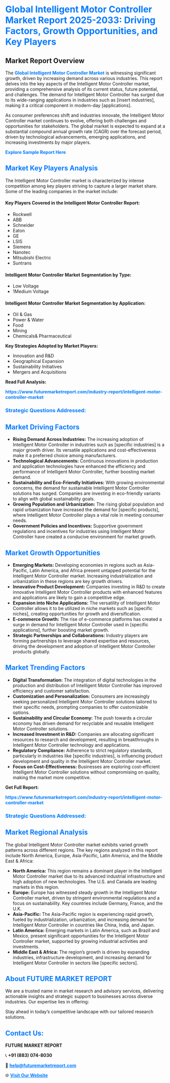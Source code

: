 <h1 style="color: #007BFF;">Global Intelligent Motor Controller Market Report 2025-2033: Driving Factors, Growth Opportunities, and Key Players</h1>

<section id="overview">
<h2>Market Report Overview</h2>
<p>The <a href="https://www.futuremarketreport.com/industry-report/intelligent-motor-controller-market" style="color: #007BFF; text-decoration: none;"><strong>Global Intelligent Motor Controller Market</strong></a> is witnessing significant growth, driven by increasing demand across various industries. This report delves into the key aspects of the Intelligent Motor Controller market, providing a comprehensive analysis of its current status, future potential, and challenges. The demand for Intelligent Motor Controller has surged due to its wide-ranging applications in industries such as [insert industries], making it a critical component in modern-day [applications].</p>
<p>As consumer preferences shift and industries innovate, the Intelligent Motor Controller market continues to evolve, offering both challenges and opportunities for stakeholders. The global market is expected to expand at a substantial compound annual growth rate (CAGR) over the forecast period, driven by technological advancements, emerging applications, and increasing investments by major players.</p>
</section>

<section id="overview">
<p><a href="https://www.futuremarketreport.com/request-sample/reportId=91496" style="color: #007BFF; text-decoration: none;"><strong>Explore Sample Report Here</strong></a></p>
</section>

<section id="key-players">
<h2 style="color: #007BFF;">Market Key Players Analysis</h2>
<p>The Intelligent Motor Controller market is characterized by intense competition among key players striving to capture a larger market share. Some of the leading companies in the market include:</p>
<h4>Key Players Covered in the Intelligent Motor Controller Report:</h4>
<ul><li>Rockwell</li><li>ABB</li><li>Schneider</li><li>Eaton</li><li>GE</li><li>LSIS</li><li>Siemens</li><li>Nanotec</li><li>Mitsubishi Electric</li><li>Suntrans</li></ul>
<h4>Intelligent Motor Controller Market Segmentation by Type:</h4>
<ul><li>Low Voltage</li><li>1Medium Voltage</li></ul>

<h4>Intelligent Motor Controller Market Segmentation by Application:</h4>
<ul><li>Oil &amp; Gas</li><li>Power &amp; Water</li><li>Food</li><li>Mining</li><li>Chemicals&amp; Pharmaceutical</li></ul>
<p><strong>Key Strategies Adopted by Market Players:</strong></p>
<ul>
<li>Innovation and R&D</li>
<li>Geographical Expansion</li>
<li>Sustainability Initiatives</li>
<li>Mergers and Acquisitions</li>
</ul>
</section>

<section>
<p><strong>Read Full Analysis: </strong></p><a href="https://www.futuremarketreport.com/industry-report/intelligent-motor-controller-market" style="color: #007BFF; text-decoration: none;"><strong>https://www.futuremarketreport.com/industry-report/intelligent-motor-controller-market</strong></a>
<h3 style="color: #007BFF;">Strategic Questions Addressed:</h3>
</section>

<section id="driving-factors">
<h2 style="color: #007BFF;">Market Driving Factors</h2>
<ul>
<li><strong>Rising Demand Across Industries:</strong> The increasing adoption of Intelligent Motor Controller in industries such as [specific industries] is a major growth driver. Its versatile applications and cost-effectiveness make it a preferred choice among manufacturers.</li>
<li><strong>Technological Advancements:</strong> Continuous innovations in production and application technologies have enhanced the efficiency and performance of Intelligent Motor Controller, further boosting market demand.</li>
<li><strong>Sustainability and Eco-Friendly Initiatives:</strong> With growing environmental concerns, the demand for sustainable Intelligent Motor Controller solutions has surged. Companies are investing in eco-friendly variants to align with global sustainability goals.</li>
<li><strong>Growing Population and Urbanization:</strong> The rising global population and rapid urbanization have increased the demand for [specific products], where Intelligent Motor Controller plays a vital role in meeting consumer needs.</li>
<li><strong>Government Policies and Incentives:</strong> Supportive government regulations and incentives for industries using Intelligent Motor Controller have created a conducive environment for market growth.</li>
</ul>
</section>

<section id="growth-opportunities">
<h2 style="color: #007BFF;">Market Growth Opportunities</h2>
<ul>
<li><strong>Emerging Markets:</strong> Developing economies in regions such as Asia-Pacific, Latin America, and Africa present untapped potential for the Intelligent Motor Controller market. Increasing industrialization and urbanization in these regions are key growth drivers.</li>
<li><strong>Innovative Product Development:</strong> Companies investing in R&D to create innovative Intelligent Motor Controller products with enhanced features and applications are likely to gain a competitive edge.</li>
<li><strong>Expansion into Niche Applications:</strong> The versatility of Intelligent Motor Controller allows it to be utilized in niche markets such as [specific niches], creating opportunities for growth and diversification.</li>
<li><strong>E-commerce Growth:</strong> The rise of e-commerce platforms has created a surge in demand for Intelligent Motor Controller used in [specific applications], further boosting market growth.</li>
<li><strong>Strategic Partnerships and Collaborations:</strong> Industry players are forming partnerships to leverage shared expertise and resources, driving the development and adoption of Intelligent Motor Controller products globally.</li>
</ul>
</section>

<section id="trending-factors">
<h2 style="color: #007BFF;">Market Trending Factors</h2>
<ul>
<li><strong>Digital Transformation:</strong> The integration of digital technologies in the production and distribution of Intelligent Motor Controller has improved efficiency and customer satisfaction.</li>
<li><strong>Customization and Personalization:</strong> Consumers are increasingly seeking personalized Intelligent Motor Controller solutions tailored to their specific needs, prompting companies to offer customizable options.</li>
<li><strong>Sustainability and Circular Economy:</strong> The push towards a circular economy has driven demand for recyclable and reusable Intelligent Motor Controller solutions.</li>
<li><strong>Increased Investment in R&D:</strong> Companies are allocating significant resources to research and development, resulting in breakthroughs in Intelligent Motor Controller technology and applications.</li>
<li><strong>Regulatory Compliance:</strong> Adherence to strict regulatory standards, particularly in industries like [specific industries], is influencing product development and quality in the Intelligent Motor Controller market.</li>
<li><strong>Focus on Cost-Effectiveness:</strong> Businesses are exploring cost-efficient Intelligent Motor Controller solutions without compromising on quality, making the market more competitive.</li>
</ul>
</section>

<section>
<p><strong>Get Full Report: </strong></p><a href="https://www.futuremarketreport.com/industry-report/intelligent-motor-controller-market" style="color: #007BFF; text-decoration: none;"><strong>https://www.futuremarketreport.com/industry-report/intelligent-motor-controller-market</strong></a>
<h3 style="color: #007BFF;">Strategic Questions Addressed:</h3>
</section>


<section id="regional-analysis">
<h2 style="color: #007BFF;">Market Regional Analysis</h2>
<p>The global Intelligent Motor Controller market exhibits varied growth patterns across different regions. The key regions analyzed in this report include North America, Europe, Asia-Pacific, Latin America, and the Middle East & Africa:</p>
<ul>
<li><strong>North America:</strong> This region remains a dominant player in the Intelligent Motor Controller market due to its advanced industrial infrastructure and high adoption of new technologies. The U.S. and Canada are leading markets in this region.</li>
<li><strong>Europe:</strong> Europe has witnessed steady growth in the Intelligent Motor Controller market, driven by stringent environmental regulations and a focus on sustainability. Key countries include Germany, France, and the U.K.</li>
<li><strong>Asia-Pacific:</strong> The Asia-Pacific region is experiencing rapid growth, fueled by industrialization, urbanization, and increasing demand for Intelligent Motor Controller in countries like China, India, and Japan.</li>
<li><strong>Latin America:</strong> Emerging markets in Latin America, such as Brazil and Mexico, present significant opportunities for the Intelligent Motor Controller market, supported by growing industrial activities and investments.</li>
<li><strong>Middle East & Africa:</strong> The region’s growth is driven by expanding industries, infrastructure development, and increasing demand for Intelligent Motor Controller in sectors like [specific sectors].</li>
</ul>
</section>

<footer>
<h2 style="color: #007BFF;">About FUTURE MARKET REPORT</h2>
<p>We are a trusted name in market research and advisory services, delivering actionable insights and strategic support to businesses across diverse industries. Our expertise lies in offering:</p>

<p>Stay ahead in today’s competitive landscape with our tailored research solutions.</p>

<h2 style="color: #007BFF;">Contact Us:</h2>
<p><strong>FUTURE MARKET REPORT</strong></p>
<p>📞 <strong>+91 (883) 074-8030</strong></p>
<p>📧 <strong><a href="mailto:help@futuremarketreport.com" style="color: #007BFF;">help@futuremarketreport.com</a></strong></p>
<p>🌐 <strong><a href="https://www.futuremarketreport.com/" style="color: #007BFF;">Visit Our Website</a></strong></p>
</footer>